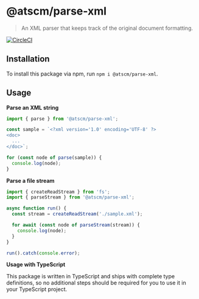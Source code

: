# @atscm/parse-xml

> An XML parser that keeps track of the original document formatting.

[![CircleCI](https://circleci.com/gh/atSCM/parse-xml/tree/master.svg?style=svg)](https://circleci.com/gh/atSCM/parse-xml/tree/master)

## Installation

To install this package via npm, run `npm i @atscm/parse-xml`.

## Usage

**Parse an XML string**

```javascript
import { parse } from '@atscm/parse-xml';

const sample = `<?xml version='1.0' encoding='UTF-8' ?>
<doc>
  ...
</doc>`;

for (const node of parse(sample)) {
  console.log(node);
}
```

**Parse a file stream**

```javascript
import { createReadStream } from 'fs';
import { parseStream } from '@atscm/parse-xml';

async function run() {
  const stream = createReadStream('./sample.xml');

  for await (const node of parseStream(stream)) {
    console.log(node);
  }
}

run().catch(console.error);
```

**Usage with TypeScript**

This package is written in TypeScript and ships with complete type definitions, so no additional steps should be required for you to use it in your TypeScript project.
